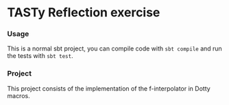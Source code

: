 # TASTy Reflection exercise

### Usage

This is a normal sbt project, you can compile code with `sbt compile` and run the tests
with `sbt test`.

### Project 

This project consists of the implementation of the f-interpolator in Dotty macros.
